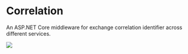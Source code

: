 # Correlation
An ASP.NET Core middleware for exchange correlation identifier across different services.

![](https://github.com/DoctorOnline/Correlation/workflows/CI/badge.svg)
